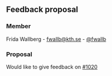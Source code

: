 ## Feedback proposal

### Member
Frida Wallberg - [fwallb@kth.se](fwallb@kth.se) - [@fwallb](https://github.com/fwallb)

### Proposal
Would like to give feedback on [#1020](https://github.com/KTH/devops-course/pull/1020)
